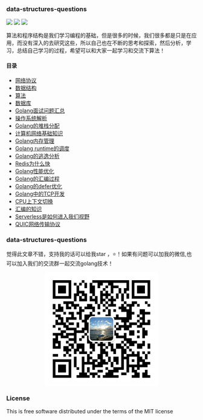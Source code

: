 ### data-structures-questions

<p align='left'>
<img src="https://img.shields.io/badge/build-passing-brightgreen.svg">
<a href="https://twitter.com/perfactsen"><img src="https://img.shields.io/badge/twitter-keke-green.svg?style=flat&colorA=009df2"></a>
<a href="https://www.zhihu.com/people/sencoed.com/activities"><img src="https://img.shields.io/badge/%E7%9F%A5%E4%B9%8E-keke-green.svg?style=flat&colorA=009df2"></a>
</p>

算法和程序结构是我们学习编程的基础，但是很多的时候，我们很多都是只是在应用，而没有深入的去研究这些，所以自己也在不断的思考和探索，然后分析，学习，总结自己学习的过程，希望可以和大家一起学习和交流下算法！

#### 目录

* [网络协议](https://github.com/KeKe-Li/golang-interview-questions/blob/master/src/chapter01/golang.01.md)
* [数据结构](https://github.com/KeKe-Li/golang-interview-questions/blob/master/src/chapter02/golang.01.md)
* [算法](https://github.com/KeKe-Li/golang-interview-questions/blob/master/src/chapter03/golang.01.md)
* [数据库](https://github.com/KeKe-Li/golang-interview-questions/blob/master/src/chapter04/golang.01.md)
* [Golang面试问题汇总](https://github.com/KeKe-Li/golang-interview-questions/blob/master/src/chapter05/golang.01.md)
* [操作系统解析](https://github.com/KeKe-Li/golang-interview-questions/blob/master/src/chapter06/golang.01.md)
* [Golang的堆栈分配](https://github.com/KeKe-Li/golang-interview-questions/blob/master/src/chapter07/golang.01.md)
* [计算机网络基础知识](https://github.com/KeKe-Li/golang-interview-questions/blob/master/src/chapter08/golang.01.md)
* [Golang内存管理](https://github.com/KeKe-Li/golang-interview-questions/blob/master/src/chapter09/golang.01.md)
* [Golang runtime的调度](https://github.com/KeKe-Li/golang-interview-questions/blob/master/src/chapter10/golang.01.md)
* [Golang的逃逸分析](https://github.com/KeKe-Li/golang-interview-questions/blob/master/src/chapter11/golang.01.md)
* [Redis为什么快](https://github.com/KeKe-Li/golang-interview-questions/blob/master/src/chapter12/golang.01.md)
* [Golang性能优化](https://github.com/KeKe-Li/golang-interview-questions/blob/master/src/chapter13/golang.01.md)
* [Golang的汇编过程](https://github.com/KeKe-Li/golang-interview-questions/blob/master/src/chapter14/golang.01.md)
* [Golang的defer优化](https://github.com/KeKe-Li/golang-interview-questions/blob/master/src/chapter15/golang.01.md)
* [Golang中的TCP开发](https://github.com/KeKe-Li/golang-interview-questions/blob/master/src/chapter16/golang.01.md)
* [CPU上下文切换](https://github.com/KeKe-Li/golang-interview-questions/blob/master/src/chapter17/golang.01.md)
* [汇编的知识](https://github.com/KeKe-Li/golang-interview-questions/blob/master/src/chapter18/golang.01.md)
* [Serverless是如何进入我们视野](https://github.com/KeKe-Li/golang-interview-questions/blob/master/src/chapter19/golang.01.md)
* [QUIC网络传输协议](https://github.com/KeKe-Li/golang-interview-questions/blob/master/src/chapter20/golang.01.md)

### data-structures-questions

觉得此文章不错，支持我的话可以给我star ，:star:！如果有问题可以加我的微信,也可以加入我们的交流群一起交流golang技术！

<p align="center">
<img width="300" align="center" src="https://github.com/KeKe-Li/micro-Services-Tutorial/blob/master/src/images/12.jpg" />
</p>

### License
This is free software distributed under the terms of the MIT license

